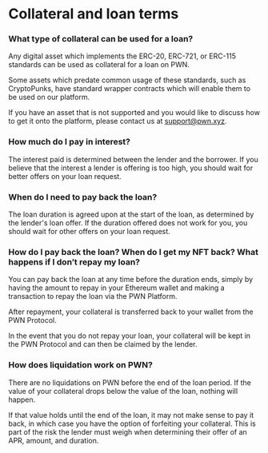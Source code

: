 # Collateral and loan terms

### What type of collateral can be used for a loan?&#x20;

Any digital asset which implements the ERC-20, ERC-721, or ERC-115 standards can be used as collateral for a loan on PWN.

Some assets which predate common usage of these standards, such as CryptoPunks, have standard wrapper contracts which will enable them to be used on our platform.

If you have an asset that is not supported and you would like to discuss how to get it onto the platform, please contact us at support@pwn.xyz.

### How much do I pay in interest?&#x20;

The interest paid is determined between the lender and the borrower. If you believe that the interest a lender is offering is too high, you should wait for better offers on your loan request.&#x20;

### When do I need to pay back the loan?

The loan duration is agreed upon at the start of the loan, as determined by the lender's loan offer. If the duration offered does not work for you, you should wait for other offers on your loan request.&#x20;

### How do I pay back the loan? When do I get my NFT back? What happens if I don’t repay my loan?&#x20;

You can pay back the loan at any time before the duration ends, simply by having the amount to repay in your Ethereum wallet and making a transaction to repay the loan via the PWN Platform.

After repayment, your collateral is transferred back to your wallet from the PWN Protocol.

In the event that you do not repay your loan, your collateral will be kept in the PWN Protocol and can then be claimed by the lender.&#x20;

### How does liquidation work on PWN?&#x20;

There are no liquidations on PWN before the end of the loan period. If the value of your collateral drops below the value of the loan, nothing will happen.

If that value holds until the end of the loan, it may not make sense to pay it back, in which case you have the option of forfeiting your collateral. This is part of the risk the lender must weigh when determining their offer of an APR, amount, and duration.
